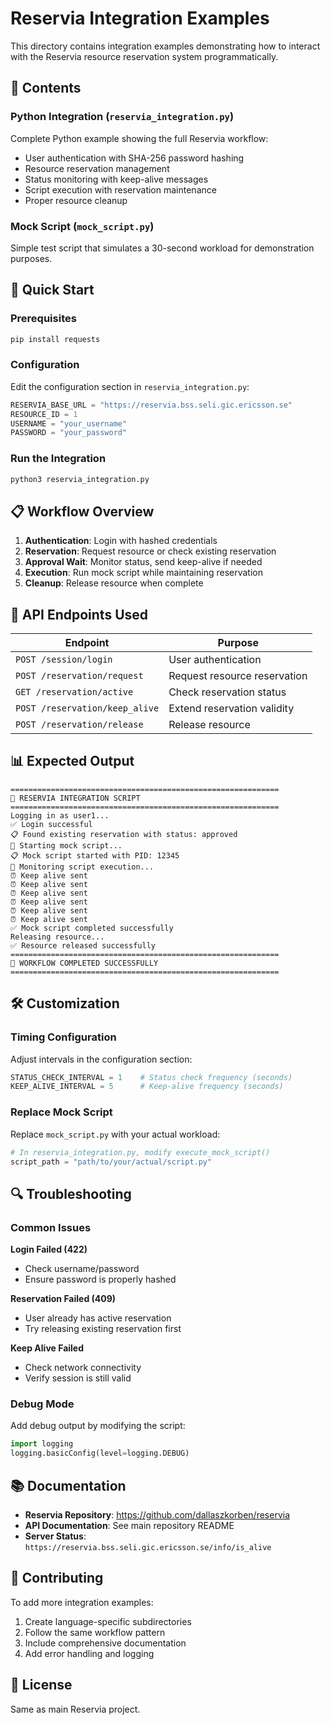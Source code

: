 # Reservia Integration Examples

This directory contains integration examples demonstrating how to interact with the Reservia resource reservation system programmatically.

## 📁 Contents

### Python Integration (`reservia_integration.py`)
Complete Python example showing the full Reservia workflow:
- User authentication with SHA-256 password hashing
- Resource reservation management
- Status monitoring with keep-alive messages
- Script execution with reservation maintenance
- Proper resource cleanup

### Mock Script (`mock_script.py`)
Simple test script that simulates a 30-second workload for demonstration purposes.

## 🚀 Quick Start

### Prerequisites
```bash
pip install requests
```

### Configuration
Edit the configuration section in `reservia_integration.py`:
```python
RESERVIA_BASE_URL = "https://reservia.bss.seli.gic.ericsson.se"
RESOURCE_ID = 1
USERNAME = "your_username"
PASSWORD = "your_password"
```

### Run the Integration
```bash
python3 reservia_integration.py
```

## 📋 Workflow Overview

1. **Authentication**: Login with hashed credentials
2. **Reservation**: Request resource or check existing reservation
3. **Approval Wait**: Monitor status, send keep-alive if needed
4. **Execution**: Run mock script while maintaining reservation
5. **Cleanup**: Release resource when complete

## 🔧 API Endpoints Used

| Endpoint | Purpose |
|----------|---------|
| `POST /session/login` | User authentication |
| `POST /reservation/request` | Request resource reservation |
| `GET /reservation/active` | Check reservation status |
| `POST /reservation/keep_alive` | Extend reservation validity |
| `POST /reservation/release` | Release resource |

## 📊 Expected Output

```
============================================================
🎯 RESERVIA INTEGRATION SCRIPT
============================================================
Logging in as user1...
✅ Login successful
📋 Found existing reservation with status: approved
🚀 Starting mock script...
📋 Mock script started with PID: 12345
🔄 Monitoring script execution...
⏰ Keep alive sent
⏰ Keep alive sent
⏰ Keep alive sent
⏰ Keep alive sent
⏰ Keep alive sent
⏰ Keep alive sent
✅ Mock script completed successfully
Releasing resource...
✅ Resource released successfully
============================================================
🎉 WORKFLOW COMPLETED SUCCESSFULLY
============================================================
```

## 🛠️ Customization

### Timing Configuration
Adjust intervals in the configuration section:
```python
STATUS_CHECK_INTERVAL = 1    # Status check frequency (seconds)
KEEP_ALIVE_INTERVAL = 5      # Keep-alive frequency (seconds)
```

### Replace Mock Script
Replace `mock_script.py` with your actual workload:
```python
# In reservia_integration.py, modify execute_mock_script()
script_path = "path/to/your/actual/script.py"
```

## 🔍 Troubleshooting

### Common Issues

**Login Failed (422)**
- Check username/password
- Ensure password is properly hashed

**Reservation Failed (409)**
- User already has active reservation
- Try releasing existing reservation first

**Keep Alive Failed**
- Check network connectivity
- Verify session is still valid

### Debug Mode
Add debug output by modifying the script:
```python
import logging
logging.basicConfig(level=logging.DEBUG)
```

## 📚 Documentation

- **Reservia Repository**: https://github.com/dallaszkorben/reservia
- **API Documentation**: See main repository README
- **Server Status**: `https://reservia.bss.seli.gic.ericsson.se/info/is_alive`

## 🤝 Contributing

To add more integration examples:
1. Create language-specific subdirectories
2. Follow the same workflow pattern
3. Include comprehensive documentation
4. Add error handling and logging

## 📄 License

Same as main Reservia project.
